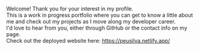 Welcome! Thank you for your interest in my profile. <br>
This is a work in progress portfolio where you can get to know a little about me and check out my projects as I move along my developer career.<br>
I'd love to hear from you, either through GitHub or the contact info on my page.<br>
Check out the deployed website here: https://peusilva.netlify.app/